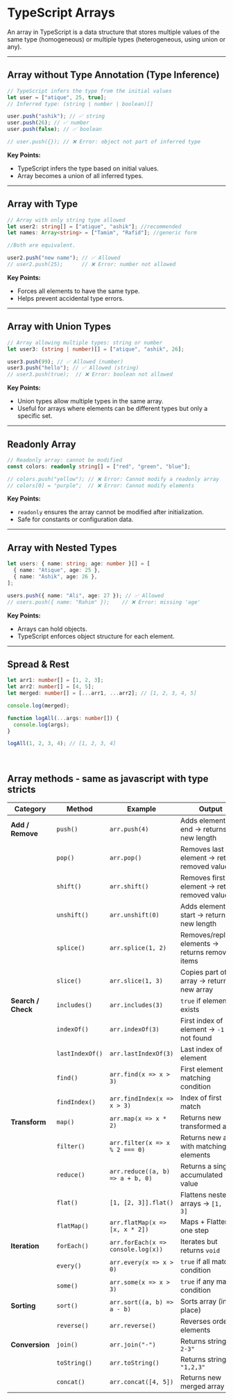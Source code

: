 # TypeScript Arrays

An array in TypeScript is a data structure that stores multiple values of the same type (homogeneous) or multiple types (heterogeneous, using union or any).

---

## Array without Type Annotation (Type Inference)

```ts
// TypeScript infers the type from the initial values
let user = ["atique", 25, true];
// Inferred type: (string | number | boolean)[]

user.push("ashik"); // ✅ string
user.push(26); // ✅ number
user.push(false); // ✅ boolean

// user.push({}); // ❌ Error: object not part of inferred type
```

**Key Points:**

- TypeScript infers the type based on initial values.
- Array becomes a union of all inferred types.

---

## Array with Type

```ts
// Array with only string type allowed
let user2: string[] = ["atique", "ashik"]; //recommended
let names: Array<string> = ["Tamim", "Rafid"]; //generic form

//Both are equivalent.

user2.push("new name"); // ✅ Allowed
// user2.push(25);      // ❌ Error: number not allowed
```

**Key Points:**

- Forces all elements to have the same type.
- Helps prevent accidental type errors.

---

## Array with Union Types

```ts
// Array allowing multiple types: string or number
let user3: (string | number)[] = ["atique", "ashik", 26];

user3.push(99); // ✅ Allowed (number)
user3.push("hello"); // ✅ Allowed (string)
// user3.push(true);  // ❌ Error: boolean not allowed
```

**Key Points:**

- Union types allow multiple types in the same array.
- Useful for arrays where elements can be different types but only a specific set.

---

## Readonly Array

```ts
// Readonly array: cannot be modified
const colors: readonly string[] = ["red", "green", "blue"];

// colors.push("yellow"); // ❌ Error: Cannot modify a readonly array
// colors[0] = "purple";  // ❌ Error: Cannot modify elements
```

**Key Points:**

- `readonly` ensures the array cannot be modified after initialization.
- Safe for constants or configuration data.

---

## Array with Nested Types

```ts
let users: { name: string; age: number }[] = [
  { name: "Atique", age: 25 },
  { name: "Ashik", age: 26 },
];

users.push({ name: "Ali", age: 27 }); // ✅ Allowed
// users.push({ name: "Rahim" });    // ❌ Error: missing 'age'
```

**Key Points:**

- Arrays can hold objects.
- TypeScript enforces object structure for each element.

---

## Spread & Rest

```ts
let arr1: number[] = [1, 2, 3];
let arr2: number[] = [4, 5];
let merged: number[] = [...arr1, ...arr2]; // [1, 2, 3, 4, 5]

console.log(merged);
```

```ts
function logAll(...args: number[]) {
  console.log(args);
}

logAll(1, 2, 3, 4); // [1, 2, 3, 4]
```

<br>

## Array methods - same as javascript with type stricts

| Category           | Method          | Example                            | Output                                            |
| ------------------ | --------------- | ---------------------------------- | ------------------------------------------------- |
| **Add / Remove**   | `push()`        | `arr.push(4)`                      | Adds element at end → returns new length          |
|                    | `pop()`         | `arr.pop()`                        | Removes last element → returns removed value      |
|                    | `shift()`       | `arr.shift()`                      | Removes first element → returns removed value     |
|                    | `unshift()`     | `arr.unshift(0)`                   | Adds element at start → returns new length        |
|                    | `splice()`      | `arr.splice(1, 2)`                 | Removes/replaces elements → returns removed items |
|                    | `slice()`       | `arr.slice(1, 3)`                  | Copies part of array → returns new array          |
| **Search / Check** | `includes()`    | `arr.includes(3)`                  | `true` if element exists                          |
|                    | `indexOf()`     | `arr.indexOf(3)`                   | First index of element → `-1` if not found        |
|                    | `lastIndexOf()` | `arr.lastIndexOf(3)`               | Last index of element                             |
|                    | `find()`        | `arr.find(x => x > 3)`             | First element matching condition                  |
|                    | `findIndex()`   | `arr.findIndex(x => x > 3)`        | Index of first match                              |
| **Transform**      | `map()`         | `arr.map(x => x * 2)`              | Returns new transformed array                     |
|                    | `filter()`      | `arr.filter(x => x % 2 === 0)`     | Returns new array with matching elements          |
|                    | `reduce()`      | `arr.reduce((a, b) => a + b, 0)`   | Returns a single accumulated value                |
|                    | `flat()`        | `[1, [2, 3]].flat()`               | Flattens nested arrays → `[1, 2, 3]`              |
|                    | `flatMap()`     | `arr.flatMap(x => [x, x * 2])`     | Maps + Flattens in one step                       |
| **Iteration**      | `forEach()`     | `arr.forEach(x => console.log(x))` | Iterates but returns `void`                       |
|                    | `every()`       | `arr.every(x => x > 0)`            | `true` if all match condition                     |
|                    | `some()`        | `arr.some(x => x > 3)`             | `true` if any match condition                     |
| **Sorting**        | `sort()`        | `arr.sort((a, b) => a - b)`        | Sorts array (in place)                            |
|                    | `reverse()`     | `arr.reverse()`                    | Reverses order of elements                        |
| **Conversion**     | `join()`        | `arr.join("-")`                    | Returns string `"1-2-3"`                          |
|                    | `toString()`    | `arr.toString()`                   | Returns string `"1,2,3"`                          |
|                    | `concat()`      | `arr.concat([4, 5])`               | Returns new merged array                          |
